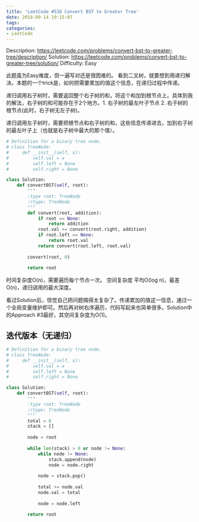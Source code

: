 ```yaml
---
title: 'LeetCode #538 Convert BST to Greater Tree'
date: 2018-09-14 19:15:07
tags:
categories:
- LeetCode
---
```


Description: https://leetcode.com/problems/convert-bst-to-greater-tree/description/
Solution: https://leetcode.com/problems/convert-bst-to-greater-tree/solution/
Difficulty: Easy

此题虽为Easy难度，但一遍写对还是很困难的。
看到二叉树，就要想到用递归解决。本题的一个trick是，如何把需要累加的值这个信息，在递归过程中传递。

递归调用右子树时，需要返回整个右子树的和，将这个和加到根节点上。具体到我的解法，右子树的和可能存在于2个地方。1. 右子树的最左叶子节点 2. 右子树的根节点(此时，右子树无左子树)。

递归调用左子树时，需要把根节点和右子树的和，这些信息传递进去，加到右子树的最左叶子上（也就是右子树中最大的那个值）。

```python
# Definition for a binary tree node.
# class TreeNode:
#     def __init__(self, x):
#         self.val = x
#         self.left = None
#         self.right = None

class Solution:
    def convertBST(self, root):
        """
        :type root: TreeNode
        :rtype: TreeNode
        """
        def convert(root, addition):
            if root == None:
                return addition
            root.val += convert(root.right, addition)
            if root.left == None:
                return root.val
            return convert(root.left, root.val)
        
        convert(root, 0)
        
        return root
```

时间复杂度O(n)，需要遍历每个节点一次。
空间复杂度 平均O(log n)，最差O(n)，递归调用的最大深度。

看过Solution后，惊觉自己把问题搞得太复杂了。传递累加的值这一信息，通过一个全局变量维护即可。然后再对树右序遍历，代码写起来也简单很多。Solution中的Approach #3最好，其空间复杂度为O(1)。

## 迭代版本（无递归）

```python
# Definition for a binary tree node.
# class TreeNode:
#     def __init__(self, x):
#         self.val = x
#         self.left = None
#         self.right = None

class Solution:
    def convertBST(self, root):
        """
        :type root: TreeNode
        :rtype: TreeNode
        """
        total = 0
        stack = []
        
        node = root
        
        while len(stack) > 0 or node != None:
            while node != None:
                stack.append(node)
                node = node.right
            
            node = stack.pop()
            
            total += node.val
            node.val = total
            
            node = node.left
        
        return root
```